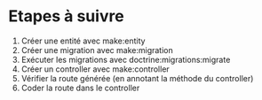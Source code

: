 # Etapes à suivre

1. Créer une entité avec make:entity
2. Créer une migration avec make:migration
3. Exécuter les migrations avec doctrine:migrations:migrate
4. Créer un controller avec make:controller
5. Vérifier la route générée (en annotant la méthode du controller)
6. Coder la route dans le controller